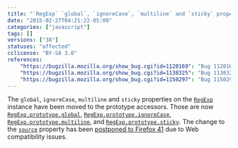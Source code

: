```yaml
---
title: "`RegExp` `global`, `ignoreCase`, `multiline` and `sticky` properties are now prototype accessor properties"
date: "2015-02-27T04:21:22-05:00"
categories: ["javascript"]
tags: []
versions: ["38"]
statuses: "affected"
cclicense: "BY-SA 3.0"
references:
    "https://bugzilla.mozilla.org/show_bug.cgi?id=1120169": "Bug 1120169 - Implement RegExp.prototype.{global, ignoreCase, multiline, source, sticky, unicode}"
    "https://bugzilla.mozilla.org/show_bug.cgi?id=1138325": "Bug 1138325 - Turning RegExp#source from an instance property into an accessor breaks ClojureScript apps"
    "https://bugzilla.mozilla.org/show_bug.cgi?id=1150297": "Bug 1150297 - Move source property to RegExp instance again."
---
```

The `global`, `ignoreCase`, `multiline` and `sticky` properties on the [`RegExp`](https://developer.mozilla.org/en-US/docs/Web/JavaScript/Reference/Global_Objects/RegExp) instance have been moved to the prototype accessors. Those are now [`RegExp.prototype.global`](https://developer.mozilla.org/en-US/docs/Web/JavaScript/Reference/Global_Objects/Regexp/global), [`RegExp.prototype.ignoreCase`](https://developer.mozilla.org/en-US/docs/Web/JavaScript/Reference/Global_Objects/Regexp/ignoreCase), [`RegExp.prototype.multiline`](https://developer.mozilla.org/en-US/docs/Web/JavaScript/Reference/Global_Objects/Regexp/multiline), and [`RegExp.prototype.sticky`](https://developer.mozilla.org/en-US/docs/Web/JavaScript/Reference/Global_Objects/Regexp/sticky). The change to the [`source`](https://developer.mozilla.org/en-US/docs/Web/JavaScript/Reference/Global_Objects/Regexp/source) property has been [postponed to Firefox 41](https://www.fxsitecompat.com/en-US/docs/2015/regexp-source-has-become-prototype-accessor-property/) due to Web compatibility issues.
